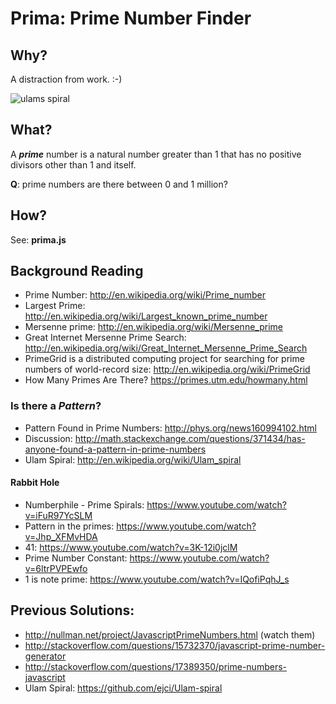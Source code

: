 # Prima: Prime Number Finder

## Why?

A distraction from work. :-)

![ulams spiral](http://upload.wikimedia.org/wikipedia/commons/3/34/Spirale_Ulam_150.jpg)

## What?

A ***prime*** number is a natural
number greater than 1 that has no positive
divisors other than 1 and itself.

**Q**: prime numbers are there between 0 and 1 million?

## How?

See: **prima.js**


## Background Reading

- Prime Number: http://en.wikipedia.org/wiki/Prime_number
- Largest Prime: http://en.wikipedia.org/wiki/Largest_known_prime_number
- Mersenne prime: http://en.wikipedia.org/wiki/Mersenne_prime
- Great Internet Mersenne Prime Search:
http://en.wikipedia.org/wiki/Great_Internet_Mersenne_Prime_Search
- PrimeGrid is a distributed computing project for searching for
prime numbers of world-record size: http://en.wikipedia.org/wiki/PrimeGrid
- How Many Primes Are There? https://primes.utm.edu/howmany.html

### Is there a *Pattern*?

- Pattern Found in Prime Numbers: http://phys.org/news160994102.html
- Discussion: http://math.stackexchange.com/questions/371434/has-anyone-found-a-pattern-in-prime-numbers
- Ulam Spiral: http://en.wikipedia.org/wiki/Ulam_spiral

#### Rabbit Hole

- Numberphile - Prime Spirals: https://www.youtube.com/watch?v=iFuR97YcSLM
- Pattern in the primes: https://www.youtube.com/watch?v=Jhp_XFMvHDA
- 41: https://www.youtube.com/watch?v=3K-12i0jclM
- Prime Number Constant: https://www.youtube.com/watch?v=6ltrPVPEwfo
- 1 is note prime: https://www.youtube.com/watch?v=IQofiPqhJ_s


## Previous Solutions:

- http://nullman.net/project/JavascriptPrimeNumbers.html (watch them)
- http://stackoverflow.com/questions/15732370/javascript-prime-number-generator
- http://stackoverflow.com/questions/17389350/prime-numbers-javascript
- Ulam Spiral: https://github.com/ejci/Ulam-spiral
